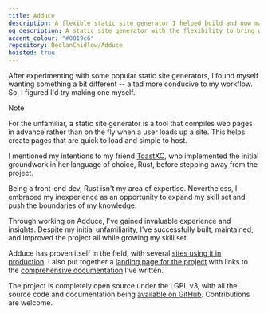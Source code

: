 ```yaml
---
title: Adduce
description: A flexible static site generator I helped build and now maintain. Discussing how I expanded my skills beyond front-end development to create a production-ready, open-source tool now powering multiple websites, complete with comprehensive documentation.
og_description: A static site generator with the flexibility to bring web projects to life.
accent_colour: "#0019c6"
repository: DeclanChidlow/Adduce
hoisted: true
---
```


After experimenting with some popular static site generators, I found myself wanting something a bit different -- a tad more conducive to my workflow. So, I figured I'd try making one myself.

> [!NOTE]
> For the unfamiliar, a static site generator is a tool that compiles web pages in advance rather than on the fly when a user loads up a site. This helps create pages that are quick to load and simple to host.

I mentioned my intentions to my friend [ToastXC](https://toastxc.xyz), who implemented the initial groundwork in her language of choice, Rust, before stepping away from the project.

Being a front-end dev, Rust isn't my area of expertise. Nevertheless, I embraced my inexperience as an opportunity to expand my skill set and push the boundaries of my knowledge.

Through working on Adduce, I've gained invaluable experience and insights. Despite my initial unfamiliarity, I've successfully built, maintained, and improved the project all while growing my skill set.

Adduce has proven itself in the field, with several [sites using it in production](https://github.com/DeclanChidlow/Adduce?tab=readme-ov-file#sites-using-adduce). I also put together a [landing page for the project](https://adduce.vale.rocks) with links to the [comprehensive documentation](https://github.com/DeclanChidlow/Adduce/wiki) I've written.

The project is completely open source under the LGPL v3, with all the source code and documentation being [available on GitHub](https://github.com/DeclanChidlow/Adduce). Contributions are welcome.
